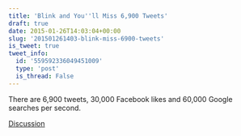 ```yaml
---
title: 'Blink and You''ll Miss 6,900 Tweets'
draft: true
date: 2015-01-26T14:03:04+00:00
slug: '201501261403-blink-miss-6900-tweets'
is_tweet: true
tweet_info:
  id: '559592336049451009'
  type: 'post'
  is_thread: False
---
```




There are 6,900 tweets, 30,000 Facebook likes and 60,000 Google searches per second.

[Discussion](https://x.com/sytelus/status/559592336049451009)

